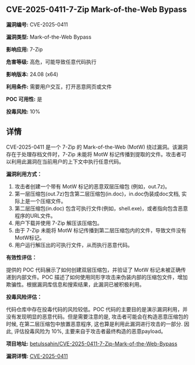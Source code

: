 ## CVE-2025-0411-7-Zip Mark-of-the-Web Bypass

**漏洞编号:** CVE-2025-0411

**漏洞类型:** Mark-of-the-Web Bypass

**影响应用:** 7-Zip

**危害等级:** 高危，可能导致任意代码执行

**影响版本:** 24.08 (x64)

**利用条件:** 需要用户交互，打开恶意网页或文件

**POC 可用性:** 是

**投毒风险:** 10%

## 详情

CVE-2025-0411 是一个 7-Zip 的 Mark-of-the-Web (MotW) 绕过漏洞。该漏洞存在于处理存档文件时，7-Zip 未能将 MotW 标记传播到提取的文件。攻击者可以利用此漏洞在当前用户的上下文中执行任意代码。

**漏洞利用方式：**

1.  攻击者创建一个带有 MotW 标记的恶意双层压缩包 (例如，out.7z)。
2.  第一层压缩包(out.7z)包含第二层压缩包(in.doс)，in.doс伪装成doc文档, 实际上是一个压缩文件。
3.  第二层压缩包(in.doс) 包含可执行文件(例如，shell.exe)，或者指向包含恶意程序的URL文件。
4.  用户下载并使用 7-Zip 解压该压缩包。
5.  由于 7-Zip 未能将 MotW 标记传播到第二层压缩包内的文件，导致文件没有MotW标记。
6.  用户运行解压出的可执行文件，从而执行恶意代码。

**有效性评估：**

提供的 POC 代码展示了如何创建双层压缩包，并验证了 MotW 标记未被正确传递到内部文件。POC 描述了如何使用同形字攻击来伪装内部的压缩包文件，增加欺骗性。根据漏洞库信息和搜索结果，此漏洞已被积极利用。

**投毒风险评估：**

代码仓库中存在投毒代码的风险较低。POC 代码的主要目的是演示漏洞利用，并没有发现明显的恶意代码。但是需要注意的是, 攻击者可能会在构造恶意压缩包的时候, 在第二层压缩包中放置恶意程序, 这也算是利用此漏洞进行攻击的一部分.  因此, 评估投毒风险为 10%, 主要来自于攻击者最终构造的恶意payload。

**项目地址:** [betulssahin/CVE-2025-0411-7-Zip-Mark-of-the-Web-Bypass](https://github.com/betulssahin/CVE-2025-0411-7-Zip-Mark-of-the-Web-Bypass)

**漏洞详情:** [CVE-2025-0411](https://nvd.nist.gov/vuln/detail/CVE-2025-0411)